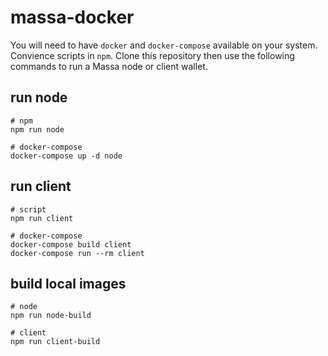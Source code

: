 # massa-docker

You will need to have `docker` and `docker-compose` available on your system. Convience scripts in `npm`. 
Clone this repository then use the following commands to run a Massa node or client wallet.

## run node
```
# npm
npm run node

# docker-compose
docker-compose up -d node
```

## run client
```
# script
npm run client

# docker-compose
docker-compose build client
docker-compose run --rm client
```

## build local images
```
# node
npm run node-build

# client
npm run client-build
```
